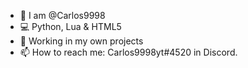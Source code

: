 - 👋 I am @Carlos9998
- 💻 Python, Lua & HTML5
- 🌱 Working in my own projects
- 📫 How to reach me: Carlos9998yt#4520 in Discord.

<!---
Carlos9998/Carlos9998 is a ✨ special ✨ repository because its `README.md` (this file) appears on your GitHub profile.
You can click the Preview link to take a look at your changes.
--->

